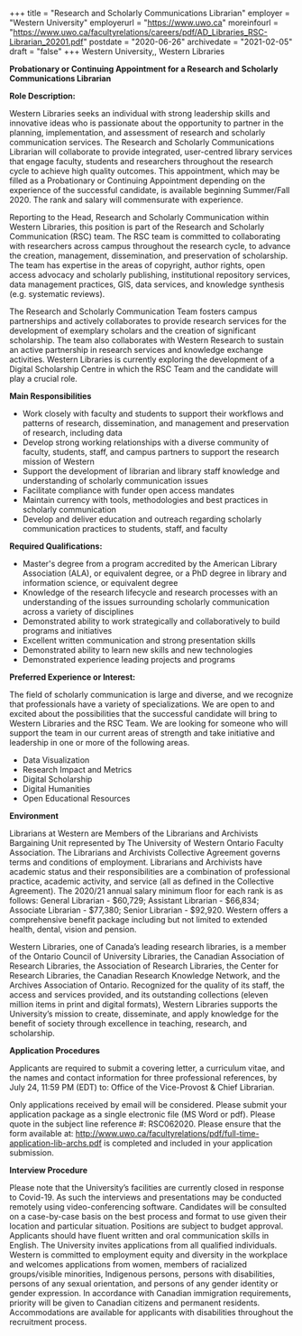 +++
title = "Research and Scholarly Communications Librarian" 
employer =  "Western University"
employerurl = "https://www.uwo.ca"
moreinfourl = "https://www.uwo.ca/facultyrelations/careers/pdf/AD_Libraries_RSC-Librarian_20201.pdf"
postdate = "2020-06-26"
archivedate = "2021-02-05"
draft = "false"
+++
Western University,, Western Libraries

**Probationary or Continuing Appointment for a Research and Scholarly Communications Librarian**

**Role Description:**

Western Libraries seeks an individual with strong leadership skills and innovative ideas who is passionate about the opportunity to partner in the planning, implementation, and assessment of research and scholarly communication services. The Research and Scholarly Communications Librarian will collaborate to provide integrated, user-centred library services that engage faculty, students and researchers throughout the research cycle to achieve high quality outcomes. This appointment, which may be filled as a Probationary or Continuing Appointment depending on the experience of the successful candidate, is available beginning Summer/Fall 2020. The rank and salary will commensurate with experience.

Reporting to the Head, Research and Scholarly Communication within Western Libraries, this position is part of the Research and Scholarly Communication (RSC) team. The RSC team is committed to collaborating with researchers across campus throughout the research cycle, to advance the creation, management, dissemination, and preservation of scholarship. The team has expertise in the areas of copyright, author rights, open access advocacy and scholarly publishing, institutional repository services, data management practices, GIS, data services, and knowledge synthesis (e.g. systematic reviews).

The Research and Scholarly Communication Team fosters campus partnerships and actively collaborates to provide research services for the development of exemplary scholars and the creation of significant scholarship. The team also collaborates with Western Research to sustain an active partnership in research services and knowledge exchange activities. Western Libraries is currently exploring the development of a Digital Scholarship Centre in which the RSC Team and the candidate will play a crucial role.

**Main Responsibilities**

- Work closely with faculty and students to support their workflows and patterns of research, dissemination, and management and preservation of research, including data
- Develop strong working relationships with a diverse community of faculty, students, staff, and campus partners to support the research mission of Western
- Support the development of librarian and library staff knowledge and understanding of scholarly communication issues
- Facilitate compliance with funder open access mandates
- Maintain currency with tools, methodologies and best practices in scholarly communication
- Develop and deliver education and outreach regarding scholarly communication practices to students, staff, and faculty

**Required Qualifications:**

- Master's degree from a program accredited by the American Library Association (ALA), or equivalent degree, or a PhD degree in library and information science, or equivalent degree
- Knowledge of the research lifecycle and research processes with an understanding of the issues surrounding scholarly communication across a variety of disciplines
- Demonstrated ability to work strategically and collaboratively to build programs and initiatives
- Excellent written communication and strong presentation skills
- Demonstrated ability to learn new skills and new technologies
- Demonstrated experience leading projects and programs

**Preferred Experience or Interest:**

The field of scholarly communication is large and diverse, and we recognize that professionals have a variety of specializations. We are open to and excited about the possibilities that the successful candidate will bring to Western Libraries and the RSC Team. We are looking for someone who will support the team in our current areas of strength and take initiative and leadership in one or more of the following areas.

- Data Visualization
- Research Impact and Metrics
- Digital Scholarship
- Digital Humanities
- Open Educational Resources

**Environment**

Librarians at Western are Members of the Librarians and Archivists Bargaining Unit represented by The University of Western Ontario Faculty Association. The Librarians and Archivists Collective Agreement governs terms and conditions of employment. Librarians and Archivists have academic status and their responsibilities are a combination of professional practice, academic activity, and service (all as defined in the Collective Agreement). The 2020/21 annual salary minimum floor for each rank is as follows: General Librarian - $60,729; Assistant Librarian - $66,834; Associate Librarian - $77,380; Senior Librarian - $92,920. Western offers a comprehensive benefit package including but not limited to extended health, dental, vision and pension.

Western Libraries, one of Canada’s leading research libraries, is a member of the Ontario Council of University Libraries, the Canadian Association of Research Libraries, the Association of Research Libraries, the Center for Research Libraries, the Canadian Research Knowledge Network, and the Archives Association of Ontario. Recognized for the quality of its staff, the access and services provided, and its outstanding collections (eleven million items in print and digital formats), Western Libraries supports the University’s mission to create, disseminate, and apply knowledge for the benefit of society through excellence in teaching, research, and scholarship.

**Application Procedures**

Applicants are required to submit a covering letter, a curriculum vitae, and the names and contact information for three professional references, by July 24, 11:59 PM (EDT) to:
Office of the Vice-Provost & Chief Librarian.

Only applications received by email will be considered. Please submit your application package as a single electronic file (MS Word or pdf).
Please quote in the subject line reference #: RSC062020. Please ensure that the form available at: http://www.uwo.ca/facultyrelations/pdf/full-time-application-lib-archs.pdf
is completed and included in your application submission.

**Interview Procedure**

Please note that the University’s facilities are currently closed in response to Covid-19. As such the interviews and presentations may be conducted remotely using video-conferencing software. Candidates will be consulted on a case-by-case basis on the best process and format to use given their location and particular situation.
Positions are subject to budget approval. Applicants should have fluent written and oral communication skills in English. The University invites applications from all qualified individuals. Western is committed to employment equity and diversity in the workplace and welcomes applications from women, members of racialized groups/visible minorities, Indigenous persons, persons with disabilities, persons of any sexual orientation, and persons of any gender identity or gender expression.
In accordance with Canadian immigration requirements, priority will be given to Canadian citizens and permanent residents.
Accommodations are available for applicants with disabilities throughout the recruitment process. 